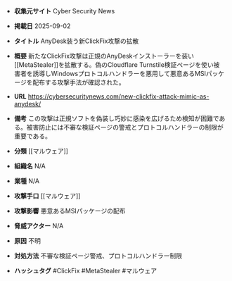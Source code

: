 - **収集元サイト**
Cyber Security News

- **掲載日**
2025-09-02

- **タイトル**
AnyDesk装う新ClickFix攻撃の拡散

- **概要**
新たなClickFix攻撃は正規のAnyDeskインストーラーを装い[[MetaStealer]]を拡散する。偽のCloudflare Turnstile検証ページを使い被害者を誘導しWindowsプロトコルハンドラーを悪用して悪意あるMSIパッケージを配布する攻撃手法が確認された。

- **URL**
https://cybersecuritynews.com/new-clickfix-attack-mimic-as-anydesk/

- **備考**
この攻撃は正規ソフトを偽装し巧妙に感染を広げるため検知が困難である。被害防止には不審な検証ページの警戒とプロトコルハンドラーの制限が重要である。

- **分類**
[[マルウェア]]

- **組織名**
N/A

- **業種**
N/A

- **攻撃手口**
[[マルウェア]]

- **攻撃影響**
悪意あるMSIパッケージの配布

- **脅威アクター**
N/A

- **原因**
不明

- **対処方法**
不審な検証ページ警戒、プロトコルハンドラー制限

- **ハッシュタグ**
#ClickFix #MetaStealer #マルウェア
